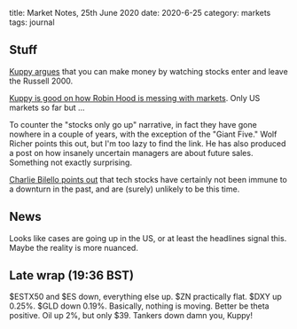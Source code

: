 title: Market Notes, 25th June 2020
date: 2020-6-25
category: markets
tags: journal

## Stuff

[Kuppy argues](https://adventuresincapitalism.com/2020/06/24/ready-for-the-re-bal/) that you can make money by watching stocks enter and leave the Russell 2000. 

[Kuppy is good on how Robin Hood is messing with markets](https://adventuresincapitalism.com/2020/06/19/stocks-only-go-up/). Only US markets so far but ...

To counter the "stocks only go up" narrative, in fact they have gone nowhere in a couple of years, with the exception of the "Giant Five." Wolf Richer points this out, but I'm too lazy to find the link. He has also produced a post on how insanely uncertain managers are about future sales. Something not exactly surprising.

[Charlie Bilello points out](https://compoundadvisors.com/2020/are-tech-stocks-immune-to-recession?ck_subscriber_id=694496162) that tech stocks have certainly not been immune to a downturn in the past, and are (surely) unlikely to be this time.

## News

Looks like cases are going up in the US, or at least the headlines signal this. Maybe the reality is more nuanced.

## Late wrap (19:36 BST)

$ESTX50 and $ES down, everything else up. $ZN practically flat. $DXY up 0.25%. $GLD down 0.19%. 
Basically, nothing is moving. Better be theta positive. Oil up 2%, but only $39.
Tankers down damn you, Kuppy! 


